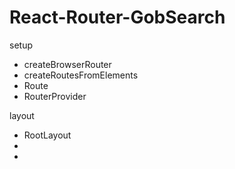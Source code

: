 # React-Router-GobSearch  

setup  
- createBrowserRouter    
- createRoutesFromElements    
- Route  
- RouterProvider  
  
layout  
- RootLayout      
- <nav/>        
- <Outlet/>  

  
   
